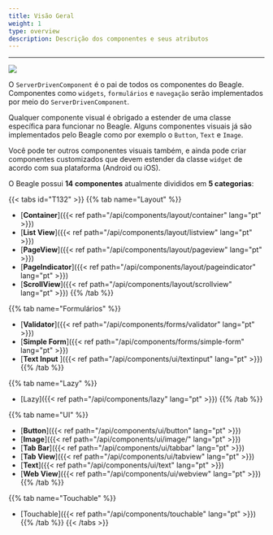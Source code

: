 ```yaml
---
title: Visão Geral
weight: 1
type: overview
description: Descrição dos componentes e seus atributos
---
```


---

![](/shared/components-01-beagle.png)

O `ServerDrivenComponent` é o pai de todos os componentes do Beagle. Componentes como `widgets`, `formulários` e `navegação` serão implementados por meio do `ServerDrivenComponent`.

Qualquer componente visual é obrigado a estender de uma classe específica para funcionar no Beagle. Alguns componentes visuais já são implementados pelo Beagle como por exemplo o `Button`, `Text` e `Image`.

Você pode ter outros componentes visuais também, e ainda pode criar componentes customizados que devem estender da classe `widget` de acordo com sua plataforma \(Android ou iOS\).

O Beagle possui **14** **componentes** atualmente divididos em **5 categorias**:

{{< tabs id="T132" >}}
{{% tab name="Layout" %}}

- [**Container**]({{< ref path="/api/components/layout/container" lang="pt" >}})
- [**List View**]({{< ref path="/api/components/layout/listview" lang="pt" >}})
- [**PageView**]({{< ref path="/api/components/layout/pageview" lang="pt" >}})
- [**PageIndicator**]({{< ref path="/api/components/layout/pageindicator" lang="pt" >}})
- [**ScrollView**]({{< ref path="/api/components/layout/scrollview" lang="pt" >}})
  {{% /tab %}}

{{% tab name="Formulários" %}}

- [**Validator**]({{< ref path="/api/components/forms/validator" lang="pt" >}})
- [**Simple Form**]({{< ref path="/api/components/forms/simple-form" lang="pt" >}})
- [**Text Input** ]({{< ref path="/api/components/ui/textinput" lang="pt" >}})
  {{% /tab %}}

{{% tab name="Lazy" %}}

- [Lazy]({{< ref path="/api/components/lazy" lang="pt" >}})
  {{% /tab %}}

{{% tab name="UI" %}}

- [**Button**]({{< ref path="/api/components/ui/button" lang="pt" >}})
- [**Image**]({{< ref path="/api/components/ui/image/" lang="pt" >}})
- [**Tab Bar**]({{< ref path="/api/components/ui/tabbar" lang="pt" >}})
- [**Tab View**]({{< ref path="/api/components/ui/tabview" lang="pt" >}})
- [**Text**]({{< ref path="/api/components/ui/text" lang="pt" >}})
- [**Web View**]({{< ref path="/api/components/ui/webview" lang="pt" >}})
  {{% /tab %}}

{{% tab name="Touchable" %}}

- [Touchable]({{< ref path="/api/components/touchable" lang="pt" >}})
  {{% /tab %}}
  {{< /tabs >}}
